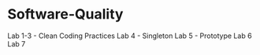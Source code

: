 # Software-Quality

Lab 1-3 - Clean Coding Practices
Lab 4 - Singleton
Lab 5 - Prototype
Lab 6
Lab 7
